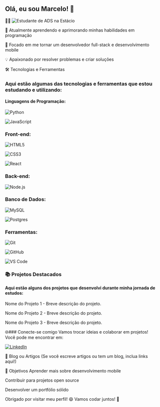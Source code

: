 <h2> Olá, eu sou Marcelo! 👋 </h2>

👨‍💻 ![Estudante de ADS](https://img.shields.io/badge/Estudante_de_ADS-8A2BE2?style=for-the-badge&logo=book&logoColor=white) na Estácio

🌱 Atualmente aprendendo e aprimorando minhas habilidades em programação

🚀 Focado em me tornar um desenvolvedor full-stack e desenvolvimento mobile

💡 Apaixonado por resolver problemas e criar soluções 

🛠️ Tecnologias e Ferramentas

<h3>Aqui estão algumas das tecnologias e ferramentas que estou estudando e utilizando:</h3>

<h4>Linguagens de Programação:</h4>

![Python](https://img.shields.io/badge/Python-3776AB?style=for-the-badge&logo=python&logoColor=white)

![JavaScript](https://img.shields.io/badge/JavaScript-F7DF1E?style=for-the-badge&logo=javascript&logoColor=black)


### Front-end:

![HTML5](https://img.shields.io/badge/HTML5-E34F26?style=for-the-badge&logo=html5&logoColor=white)

![CSS3](https://img.shields.io/badge/CSS3-1572B6?style=for-the-badge&logo=css3&logoColor=white)

![React](https://img.shields.io/badge/React-20232A?style=for-the-badge&logo=react&logoColor=61DAFB)

### Back-end:

![Node.js](https://img.shields.io/badge/Node.js-339933?style=for-the-badge&logo=nodedotjs&logoColor=white)

### Banco de Dados:

![MySQL](https://img.shields.io/badge/MySQL-005C84?style=for-the-badge&logo=mysql&logoColor=white)

![Postgres](https://img.shields.io/badge/PostgreSQL-316192?style=for-the-badge&logo=postgresql&logoColor=white)

### Ferramentas:

![Git](https://img.shields.io/badge/Git-F05032?style=for-the-badge&logo=git&logoColor=white)

![GitHub](https://img.shields.io/badge/GitHub-100000?style=for-the-badge&logo=github&logoColor=white)

![VS Code](https://img.shields.io/badge/Visual_Studio_Code-0078D4?style=for-the-badge&logo=visual%20studio%20code&logoColor=white)

<h3>📚 Projetos Destacados</h3>
<h4>Aqui estão alguns dos projetos que desenvolvi durante minha jornada de estudos:</h4>

Nome do Projeto 1 - Breve descrição do projeto.

Nome do Projeto 2 - Breve descrição do projeto.

Nome do Projeto 3 - Breve descrição do projeto.


🌐### Conecte-se comigo
Vamos trocar ideias e colaborar em projetos! Você pode me encontrar em:


[![LinkedIn](https://img.shields.io/badge/LinkedIn-0077B5?style=for-the-badge&logo=linkedin&logoColor=white)]([https://www.linkedin.com/in/seu-linkedin/](https://www.linkedin.com/in/marcelo-andrade-984170310/))

📝 Blog ou Artigos
(Se você escreve artigos ou tem um blog, inclua links aqui!)

🎯 Objetivos
Aprender mais sobre desenvolvimento mobile

Contribuir para projetos open source

Desenvolver um portfólio sólido

Obrigado por visitar meu perfil! 😄
Vamos codar juntos! 🚀

